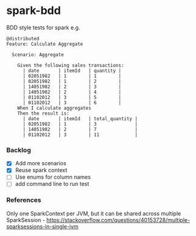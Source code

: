 # spark-bdd
BDD style tests for spark e.g.
```
@distributed
Feature: Calculate Aggregate

  Scenario: Aggregate

    Given the following sales transactions:
      | date       | itemId   | quantity |
      | 02051982   | 1        | 1        |
      | 02051982   | 1        | 2        |
      | 14051982   | 2        | 3        |
      | 14051982   | 2        | 4        |
      | 01102012   | 3        | 5        |
      | 01102012   | 3        | 6        |
    When I calculate aggregates
    Then the result is:
      | date       | itemId   | total_quantity |
      | 02051982   | 1        | 3              |
      | 14051982   | 2        | 7              |
      | 01102012   | 3        | 11             |
```

### Backlog

- [X] Add more scenarios
- [X] Reuse spark context
- [ ] Use enums for column names
- [ ] add command line to run test

### References
Only one SparkContext per JVM, but it can be shared across multiple SparkSession - https://stackoverflow.com/questions/40153728/multiple-sparksessions-in-single-jvm
